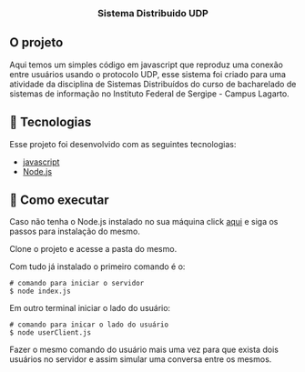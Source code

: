 <div id="top"></div>

<br />
<div align="center">

  <h3 align="center">Sistema Distribuido UDP</h3>
    
  </p>
</div>

## O projeto
Aqui temos um simples código em javascript que reproduz uma conexão entre usuários usando o protocolo UDP, esse sistema foi criado para uma atividade da disciplina de Sistemas Distribuídos do curso de bacharelado de sistemas de informação no Instituto Federal de Sergipe - Campus Lagarto.

## 🧪 Tecnologias

Esse projeto foi desenvolvido com as seguintes tecnologias: 

- [javascript](https://developer.mozilla.org/pt-BR/docs/Web/JavaScript)
- [Node.js](https://nodejs.org/)

## 🚀 Como executar

Caso não tenha o Node.js instalado no sua máquina click [aqui](https://nodejs.org/en/download/) e siga os passos para instalação do mesmo.

Clone o projeto e acesse a pasta do mesmo.

Com tudo já instalado o primeiro comando é o:
```
# comando para iniciar o servidor
$ node index.js
```

Em outro terminal iniciar o lado do usuário:
```
# comando para inicar o lado do usuário
$ node userClient.js
```

Fazer o mesmo comando do usuário mais uma vez para que exista dois usuários no servidor e assim simular uma conversa entre os mesmos.

